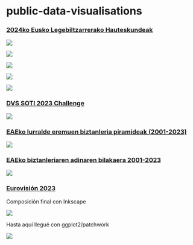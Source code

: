 # public-data-visualisations


### [2024ko Eusko Legebiltzarrerako Hauteskundeak](https://github.com/mikelmadina/public-data-visualisations/tree/main/2024-04-22-EAE_Hauteskundeak)

![](2024-04-22-EAE_Hauteskundeak/mapa.png)

![](2024-04-22-EAE_Hauteskundeak/mapa_alderdika.png)

![](2024-04-22-EAE_Hauteskundeak/haize_mapa.png)

![](2024-04-22-EAE_Hauteskundeak/espektroa.png)

![](2024-04-22-EAE_Hauteskundeak/espektroa_naziotasuna.png)

### [DVS SOTI 2023 Challenge](https://github.com/mikelmadina/public-data-visualisations/tree/main/2024-03-DVS-survey)

![](2024-03-DVS-survey/composicion.png)

### [EAEko lurralde eremuen biztanleria piramideak (2001-2023)](https://github.com/mikelmadina/public-data-visualisations/tree/main/2024-01_Piramideak)

![](2024-01_Piramideak/udalak/png/Gipuzkoa_Donostialdea_01_Donostia_A4.png)

### [EAEko biztanleriaren adinaren bilakaera 2001-2023](https://github.com/mikelmadina/public-data-visualisations/tree/main/2023-11_Populazioa)

![](2023-11_Populazioa/pir_eae.png)

### [Eurovisión 2023](https://github.com/mikelmadina/public-data-visualisations/tree/main/2023-05_Eurovision)

Composición final con Inkscape

![](2023-05_Eurovision/eurovision_2023.png)

Hasta aquí llegué con ggplot2/patchwork

![](2023-05_Eurovision/baseA2.png)
